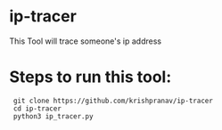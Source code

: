 # ip-tracer
This Tool will trace someone's ip address

# Steps to run this tool:

```
 git clone https://github.com/krishpranav/ip-tracer
 cd ip-tracer
 python3 ip_tracer.py
```